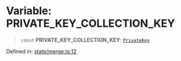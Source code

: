 # Variable: PRIVATE\_KEY\_COLLECTION\_KEY

> `const` **PRIVATE\_KEY\_COLLECTION\_KEY**: [`PrivateKey`](../type-aliases/PrivateKey.md)

Defined in: [state/merge.ts:12](https://github.com/benallfree/lab13/blob/9ac0af7da9640b4b5437ad34793eec1f82ae6b92/sdk/src/online/state/merge.ts#L12)
